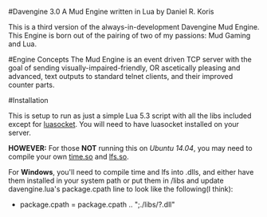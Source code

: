 #Davengine 3.0
A Mud Engine written in Lua by Daniel R. Koris

This is a third version of the always-in-development Davengine Mud Engine. This Engine is born out of the pairing of two of my passions: Mud Gaming and Lua.

#Engine Concepts
The Mud Engine is an event driven TCP server with the goal of sending visually-impaired-friendly, OR ascetically pleasing and advanced, text outputs to standard telnet clients, and their improved counter parts. 

#Installation

This is setup to run as just a simple Lua 5.3 script with all the libs included except for [luasocket](https://github.com/diegonehab/luasocket). You will need to have luasocket installed on your server.

__HOWEVER:__ For those __NOT__ running this on *Ubuntu 14.04*, you may need to compile your own [time.so](https://github.com/m241dan/lua-time) and [lfs.so](https://github.com/keplerproject/luafilesystem).

For __Windows__, you'll need to compile time and lfs into .dlls, and either have them installed in your system path or put them in /libs and update davengine.lua's package.cpath line to look like the following(I think):
* package.cpath = package.cpath .. ";./libs/?.dll"
